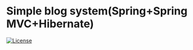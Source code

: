 # Simple blog system(Spring+Spring MVC+Hibernate)
[![License](https://img.shields.io/badge/License-Apache%202.0-blue.svg)](https://opensource.org/licenses/Apache-2.0)
